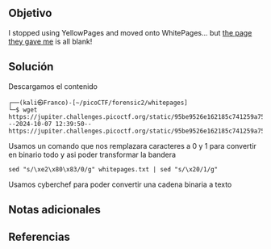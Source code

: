 ## Objetivo
I stopped using YellowPages and moved onto WhitePages... but [the page they gave me](https://jupiter.challenges.picoctf.org/static/95be9526e162185c741259a75dffa0ab/whitepages.txt) is all blank!
## Solución
Descargamos el contenido 
```
┌──(kali㉿Franco)-[~/picoCTF/forensic2/whitepages]
└─$ wget https://jupiter.challenges.picoctf.org/static/95be9526e162185c741259a75dffa0ab/whitepages.txt 
--2024-10-07 12:39:50--  https://jupiter.challenges.picoctf.org/static/95be9526e162185c741259a75dffa0ab/whitepages.txt
```
Usamos un comando que nos remplazara caracteres a 0 y 1 para convertir en binario todo y asi poder transformar la bandera
```
sed "s/\xe2\x80\x83/0/g" whitepages.txt | sed "s/\x20/1/g"
```

Usamos cyberchef para poder convertir una cadena binaria a texto 
## Notas adicionales

## Referencias